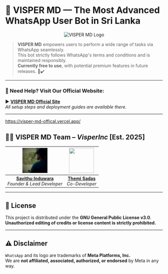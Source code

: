 # 🎩 VISPER MD — The Most Advanced WhatsApp User Bot in Sri Lanka

<p align="center">
  <img src="https://mv-visper-full-db.pages.dev/Data/visper_main.jpeg" alt="VISPER MD Logo" width="300"/>
</p>

> **VISPER MD** empowers users to perform a wide range of tasks via WhatsApp seamlessly.  
> This bot strictly follows WhatsApp's terms and conditions and is maintained responsibly.  
> **Currently free to use**, with potential premium features in future releases. 🔗✔️

---

### 🔧 Need Help? Visit Our Official Website:
▶️ **[VISPER MD Official Site](https://visper-md-offical.vercel.app/)**  
*All setup steps and deployment guides are available there.*

---
https://visper-md-offical.vercel.app/

## 👨‍💻 VISPER MD Team – *VisperInc* [Est. 2025]

| <a href="https://github.com/Saviyakolla"><img src="https://raw.githubusercontent.com/Saviyakolla/Voice_Database/main/Random-Images_DB/img/myedit.png" width="80" height="80"/></a> | <a href="https://github.com/themisadas"><img src="https://mv-visper-full-db.pages.dev/Data/488259979_986521796976525_7036993532685569906_n.jpg" width="80" height="80"/></a> |
|:--:|:--:|
| [**Savithu Induwara**](https://github.com/Saviyakolla)  <br/>*Founder & Lead Developer* | [**Themi Sadas**](https://github.com/THEMISADAS2007)  <br/>*Co-Developer* |

---

## 📄 License

This project is distributed under the **GNU General Public License v3.0**.  
**Unauthorized editing of credits or license content is strictly prohibited.**

---

## ⚠️ Disclaimer

`WhatsApp` and its logo are trademarks of **Meta Platforms, Inc.**  
We are **not affiliated, associated, authorized, or endorsed** by Meta in any way.

